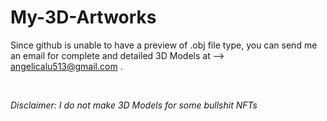 # My-3D-Artworks
Since github is unable to have a preview of .obj file type, you can send me an email for complete and detailed 3D Models at --> <a href="mailto:angelicalu513@gmail.com"> angelicalu513@gmail.com </a>. 

<br>

<i> Disclaimer: I do not make 3D Models for some bullshit NFTs </i>
 
